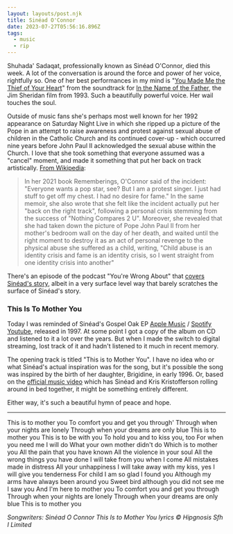 ```yaml
---
layout: layouts/post.njk
title: Sinéad O'Connor
date: 2023-07-27T05:56:16.896Z
tags:
  - music
  - rip
---
```


Shuhada' Sadaqat, professionally known as Sinéad O'Connor, died this week. A lot of the conversation is around the force and power of her voice, rightfully so. One of her best performances in my mind is "[You Made Me the Thief of Your Heart](https://www.youtube.com/watch?v=8_XcgGnultg)" from the soundtrack for [In the Name of the Father](https://en.wikipedia.org/wiki/In_the_Name_of_the_Father_(film)), the Jim Sheridan film from 1993. Such a beautifully powerful voice. Her wail touches the soul.

Outside of music fans she's perhaps most well known for her 1992 appearance on Saturday Night Live in which she ripped up a picture of the Pope in an attempt to raise awareness and protest against sexual abuse of children in the Catholic Church and its continued cover-up - which occurred nine years before John Paul II acknowledged the sexual abuse within the Church. I love that she took something that everyone assumed was a "cancel" moment, and made it something that put her back on track artistically. [From Wikipedia](https://en.wikipedia.org/wiki/Sin%C3%A9ad_O%27Connor#Saturday_Night_Live_performance):

> In her 2021 book Rememberings, O'Connor said of the incident: "Everyone wants a pop star, see? But I am a protest singer. I just had stuff to get off my chest. I had no desire for fame." In the same memoir, she also wrote that she felt like the incident actually put her "back on the right track", following a personal crisis stemming from the success of "Nothing Compares 2 U". Moreover, she revealed that she had taken down the picture of Pope John Paul II from her mother's bedroom wall on the day of her death, and waited until the right moment to destroy it as an act of personal revenge to the physical abuse she suffered as a child, writing, "Child abuse is an identity crisis and fame is an identity crisis, so I went straight from one identity crisis into another"

There's an episode of the podcast "You're Wrong About" that [covers Sinéad's story](https://www.youtube.com/watch?v=9F1Db6poD6U), albeit in a very surface level way that barely scratches the surface of Sinéad's story.

### This Is To Mother You

Today I was reminded of Sinéad's Gospel Oak EP [Apple Music](https://music.apple.com/ca/album/gospel-oak-ep/1629183564) / [Spotify](https://open.spotify.com/album/1zqzVWxE60FIcXdUOVKviQ) [Youtube](https://www.youtube.com/watch?v=Chv1JkArc4g), released in 1997. At some point I got a copy of the album on CD and listened to it a lot over the years. But when I made the switch to digital streaming, lost track of it and hadn't listened to it much in recent memory.

The opening track is titled "This is to Mother You". I have no idea who or what Sinéad's actual inspiration was for the song, but it's possible the song was inspired by the birth of her daughter, Brigidine, in early 1996. Or, based on the [official music video](https://www.youtube.com/watch?v=8F4_r1al3YM) which has Sinéad and Kris Kristofferson rolling around in bed together, it might be something entirely different.

Either way, it's such a beautiful hymn of peace and hope.

---

This is to mother you
To comfort you and get you through'
Through when your nights are lonely
Through when your dreams are only blue
This is to mother you
This is to be with you
To hold you and to kiss you, too
For when you need me I will do
What your own mother didn't do
Which is to mother you
All the pain that you have known
All the violence in your soul
All the wrong things you have done
I will take from you when I come
All mistakes made in distress
All your unhappiness
I will take away with my kiss, yes
I will give you tenderness
For child I am so glad I found you
Although my arms have always been around you
Sweet bird although you did not see me
I saw you
And
I'm here to mother you
To comfort you and get you through
Through when your nights are lonely
Through when your dreams are only blue
This is to mother you

*Songwriters: Sinéad O Connor
This Is to Mother You lyrics © Hipgnosis Sfh I Limited*

